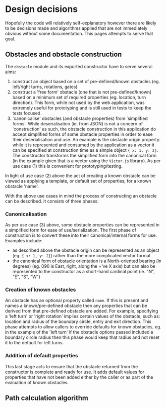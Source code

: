 # Design decisions

Hopefully the code will relatively self-explanatory however there are likely to be decisions made and algorithms applied that are not immediately obvious without some documentation. This pages attempts to serve that goal.


## Obstacles and obstacle construction

The `obstacle` module and its exported constructor have to serve several aims:
1. construct an object based on a set of pre-defined/known obstacles (eg. left/right turns, rotations, gates)
2. construct a 'free form' obstacle (one that is not pre-defined/known) based on a minimum set of required properties (eg. location, turn direction). This form, while not used by the web application, was extremely useful for prototyping and is still used in tests to keep the tests focused.
3. 'canonicalise' obstacles (and obstacle properties) from 'simplified forms'. While deserialisation (ie. from JSON) is not a concern of 'construction' as such, the obstacle construction in this application do accept simplified forms of some obstacle properties in order to ease their deserialisation and use. An example is the obstacle origin property: while it is represented and consumed by the application as a vector it can be specified at construction time as a simple object `{ x: 1, y: 2}`. The constructor transforms the simplified form into the canonical form (in the example given that is a vector using the `Victor.js` library). As per use case (1) this is convenient for prototyping/testing.

In light of use case (2) above the act of creating a known obstacle can be viewed as applying a template, or default set of properties, for a known obstacle 'name'.

With the above use cases in mind the process of constructing an obstacle can be described. It consists of three phases:

### Canonicalisation

As per use case (3) above, some obstacle properties can be represented in a simplified form for ease of use/serialization. The first phase of construction is to convert these into their canonical/internal forms for use. Examples include:
* as described above the obstacle origin can be represented as an object (eg. `{ x: 1, y: 2}`) rather than the more complicated vector format
* the canonical form of obstacle orientation is a North-oriented bearing (in degrees) (eg. 090 is East, right, along the +'ve X axis) but can also be represented to the constructor as a short-hand cardinal point (ie. "N", "E", "S", "W")

### Creation of known obstacles

An obstacle has an optional property called `name`. If this is present and names a known/pre-defined obstacle then any properties that can be derived from that pre-defined obstacle are added. For example, specifying a 'left turn' or 'right rotation' implies certain values of the obstacle, such as: location and radius of the boundary circle, entry and exit direction. This phase attempts to allow callers to override defaults for known obstacles, eg. in the example of the 'left turn' if the obstacle options passed included a boundary circle radius then this phase would keep that radius and not reset it to the default for left turns.

### Addition of default properties

This last stage acts to ensure that the obstacle returned from the constructor is complete and ready for use. It adds default values for properties that have not been added either by the caller or as part of the evaluation of known obstacles.


## Path calculation algorithm
